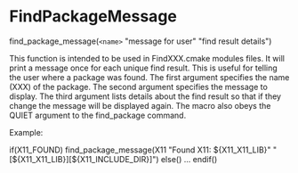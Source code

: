   

# FindPackageMessage  
find_package_message(```<name>``` "message for user" "find result details")

  

This function is intended to be used in FindXXX.cmake modules files.
It will print a message once for each unique find result.  This is
useful for telling the user where a package was found.  The first
argument specifies the name (XXX) of the package.  The second argument
specifies the message to display.  The third argument lists details
about the find result so that if they change the message will be
displayed again.  The macro also obeys the QUIET argument to the
find_package command.  

Example:  

if(X11_FOUND)
  find_package_message(X11 "Found X11: ${X11_X11_LIB}"
    "[${X11_X11_LIB}][${X11_INCLUDE_DIR}]")
else()
 ...
endif()

  

